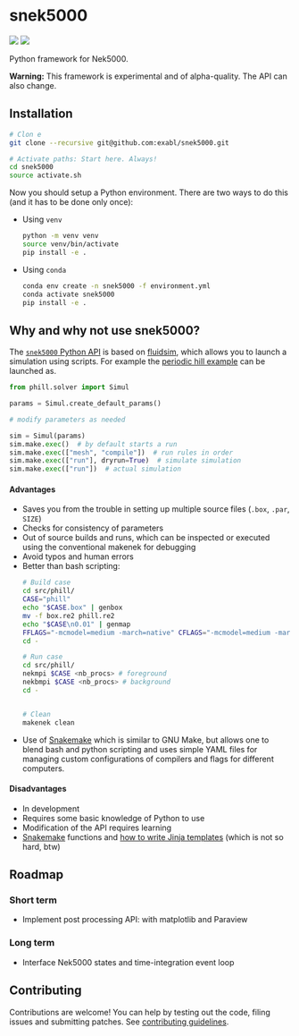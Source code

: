 # snek5000

[![](https://github.com/exabl/snek5000/workflows/Tests/badge.svg)](https://github.com/exabl/snek5000/actions?workflow=Tests)
[![](https://github.com/exabl/snek5000/workflows/Docs/badge.svg)](https://github.com/exabl/snek5000/actions?workflow=Docs)

Python framework for Nek5000.

**Warning:** This framework is experimental and of alpha-quality. The API can also change.

## Installation

```sh 
# Clon e
git clone --recursive git@github.com:exabl/snek5000.git

# Activate paths: Start here. Always!
cd snek5000
source activate.sh

```

Now you should setup a Python environment. There are two ways to
do this (and it has to be done only once):

-  Using `venv`
   ```sh
   python -m venv venv
   source venv/bin/activate
   pip install -e .
   ```
-  Using `conda`
   ```sh
   conda env create -n snek5000 -f environment.yml
   conda activate snek5000
   pip install -e .
   ```

## Why and why not use snek5000?

The [`snek5000` Python
API](https://exabl.github.io/snek5000/_generated/snek5000.html) is based on
[fluidsim](https://fluidsim.readthedocs.io), which allows you to launch a
simulation using scripts. For example the [periodic hill
example](https://github.com/exabl/snek5000-phill) can be launched as.

```python
from phill.solver import Simul

params = Simul.create_default_params()

# modify parameters as needed

sim = Simul(params)
sim.make.exec()  # by default starts a run
sim.make.exec(["mesh", "compile"])  # run rules in order
sim.make.exec(["run"], dryrun=True)  # simulate simulation
sim.make.exec(["run"])  # actual simulation
```

#### Advantages

- Saves you from the trouble in setting up multiple source files (`.box`, `.par`, `SIZE`)
- Checks for consistency of parameters
- Out of source builds and runs, which can be inspected or executed using the conventional
  makenek for debugging
- Avoid typos and human errors
- Better than bash scripting:
  ```sh
  # Build case
  cd src/phill/
  CASE="phill"
  echo "$CASE.box" | genbox
  mv -f box.re2 phill.re2
  echo "$CASE\n0.01" | genmap
  FFLAGS="-mcmodel=medium -march=native" CFLAGS="-mcmodel=medium -march=native" makenek
  cd -

  # Run case
  cd src/phill/
  nekmpi $CASE <nb_procs> # foreground
  nekbmpi $CASE <nb_procs> # background
  cd -


  # Clean
  makenek clean

  ```
- Use of [Snakemake](https://snakemake.readthedocs.io/en/stable/) which
  is similar to GNU Make, but allows one to blend bash and python scripting and
  uses simple YAML files for managing custom configurations of compilers and flags
  for different computers.

#### Disadvantages

- In development
- Requires some basic knowledge of Python to use
- Modification of the API requires learning
- [Snakemake](https://snakemake.readthedocs.io/en/stable/) functions and [how
  to write Jinja
  templates](https://jinja.palletsprojects.com/en/2.11.x/templates/) (which is
  not so hard, btw)


## Roadmap

### Short term
- Implement post processing API: with matplotlib and Paraview

### Long term
- Interface Nek5000 states and time-integration event loop

## Contributing

Contributions are welcome! You can help by testing out the code, filing issues
and submitting patches. See [contributing guidelines](CONTRIBUTING.md).
